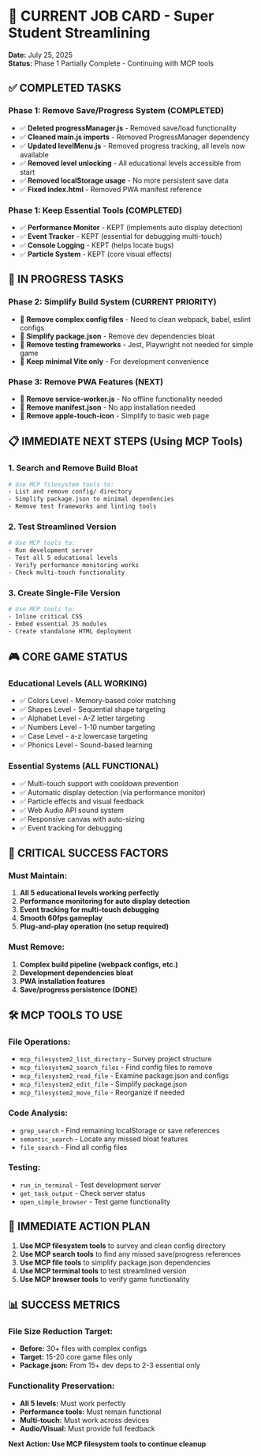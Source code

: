 # 🎯 CURRENT JOB CARD - Super Student Streamlining

**Date:** July 25, 2025  
**Status:** Phase 1 Partially Complete - Continuing with MCP tools

## ✅ **COMPLETED TASKS**

### **Phase 1: Remove Save/Progress System (COMPLETED)**

- ✅ **Deleted progressManager.js** - Removed save/load functionality
- ✅ **Cleaned main.js imports** - Removed ProgressManager dependency
- ✅ **Updated levelMenu.js** - Removed progress tracking, all levels now available
- ✅ **Removed level unlocking** - All educational levels accessible from start
- ✅ **Removed localStorage usage** - No more persistent save data
- ✅ **Fixed index.html** - Removed PWA manifest reference

### **Phase 1: Keep Essential Tools (COMPLETED)**

- ✅ **Performance Monitor** - KEPT (implements auto display detection)
- ✅ **Event Tracker** - KEPT (essential for debugging multi-touch)
- ✅ **Console Logging** - KEPT (helps locate bugs)
- ✅ **Particle System** - KEPT (core visual effects)

## 🔄 **IN PROGRESS TASKS**

### **Phase 2: Simplify Build System (CURRENT PRIORITY)**

- 🔄 **Remove complex config files** - Need to clean webpack, babel, eslint configs
- 🔄 **Simplify package.json** - Remove dev dependencies bloat
- 🔄 **Remove testing frameworks** - Jest, Playwright not needed for simple game
- 🔄 **Keep minimal Vite only** - For development convenience

### **Phase 3: Remove PWA Features (NEXT)**

- 🔄 **Remove service-worker.js** - No offline functionality needed
- 🔄 **Remove manifest.json** - No app installation needed
- 🔄 **Remove apple-touch-icon** - Simplify to basic web page

## 📋 **IMMEDIATE NEXT STEPS (Using MCP Tools)**

### **1. Search and Remove Build Bloat**

```bash
# Use MCP filesystem tools to:
- List and remove config/ directory
- Simplify package.json to minimal dependencies
- Remove test frameworks and linting tools
```

### **2. Test Streamlined Version**

```bash
# Use MCP tools to:
- Run development server
- Test all 5 educational levels
- Verify performance monitoring works
- Check multi-touch functionality
```

### **3. Create Single-File Version**

```bash
# Use MCP tools to:
- Inline critical CSS
- Embed essential JS modules
- Create standalone HTML deployment
```

## 🎮 **CORE GAME STATUS**

### **Educational Levels (ALL WORKING)**

- ✅ Colors Level - Memory-based color matching
- ✅ Shapes Level - Sequential shape targeting
- ✅ Alphabet Level - A-Z letter targeting
- ✅ Numbers Level - 1-10 number targeting
- ✅ Case Level - a-z lowercase targeting
- ✅ Phonics Level - Sound-based learning

### **Essential Systems (ALL FUNCTIONAL)**

- ✅ Multi-touch support with cooldown prevention
- ✅ Automatic display detection (via performance monitor)
- ✅ Particle effects and visual feedback
- ✅ Web Audio API sound system
- ✅ Responsive canvas with auto-sizing
- ✅ Event tracking for debugging

## 🚨 **CRITICAL SUCCESS FACTORS**

### **Must Maintain:**

1. **All 5 educational levels working perfectly**
2. **Performance monitoring for auto display detection**
3. **Event tracking for multi-touch debugging**
4. **Smooth 60fps gameplay**
5. **Plug-and-play operation (no setup required)**

### **Must Remove:**

1. **Complex build pipeline (webpack configs, etc.)**
2. **Development dependencies bloat**
3. **PWA installation features**
4. **Save/progress persistence (DONE)**

## 🛠️ **MCP TOOLS TO USE**

### **File Operations:**

- `mcp_filesystem2_list_directory` - Survey project structure
- `mcp_filesystem2_search_files` - Find config files to remove
- `mcp_filesystem2_read_file` - Examine package.json and configs
- `mcp_filesystem2_edit_file` - Simplify package.json
- `mcp_filesystem2_move_file` - Reorganize if needed

### **Code Analysis:**

- `grep_search` - Find remaining localStorage or save references
- `semantic_search` - Locate any missed bloat features
- `file_search` - Find all config files

### **Testing:**

- `run_in_terminal` - Test development server
- `get_task_output` - Check server status
- `open_simple_browser` - Test game functionality

## 🎯 **IMMEDIATE ACTION PLAN**

1. **Use MCP filesystem tools** to survey and clean config directory
2. **Use MCP search tools** to find any missed save/progress references
3. **Use MCP file tools** to simplify package.json dependencies
4. **Use MCP terminal tools** to test streamlined version
5. **Use MCP browser tools** to verify game functionality

## 📊 **SUCCESS METRICS**

### **File Size Reduction Target:**

- **Before:** 30+ files with complex configs
- **Target:** 15-20 core game files only
- **Package.json:** From 15+ dev deps to 2-3 essential only

### **Functionality Preservation:**

- **All 5 levels:** Must work perfectly
- **Performance tools:** Must remain functional
- **Multi-touch:** Must work across devices
- **Audio/Visual:** Must provide full feedback

**Next Action: Use MCP filesystem tools to continue cleanup**

